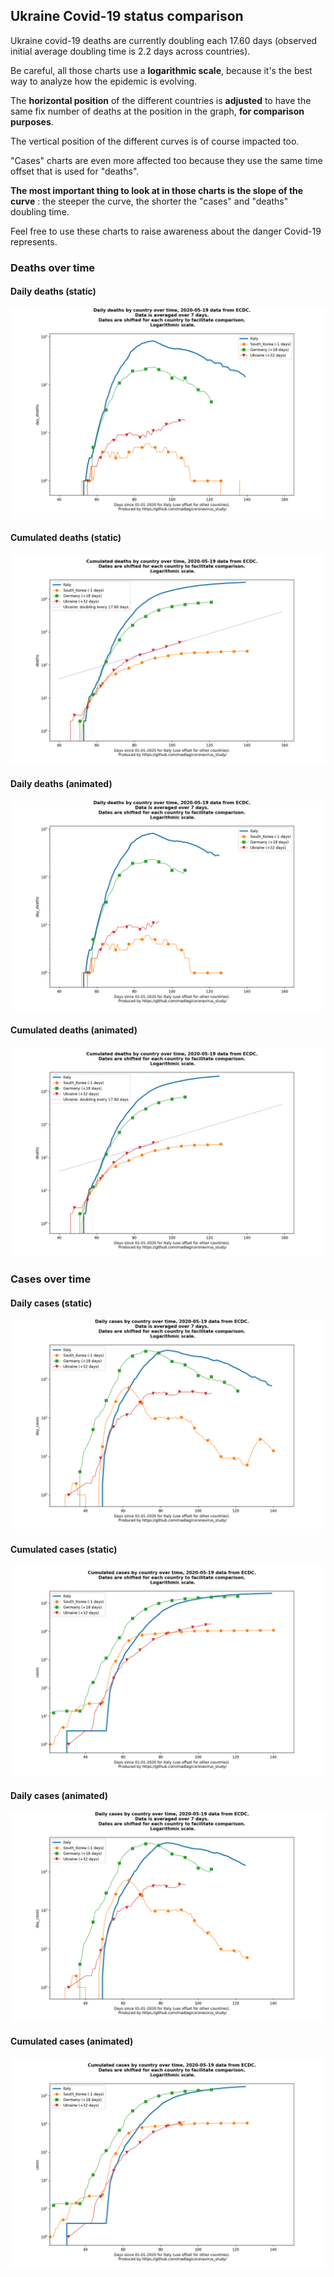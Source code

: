 ## Ukraine Covid-19 status comparison 

Ukraine covid-19 deaths are currently doubling each 17.60 days (observed initial average doubling time is 2.2 days across countries).



Be careful, all those charts use a **logarithmic scale**, because it's the best way to analyze how the epidemic is evolving.
 
The **horizontal position** of the different countries is **adjusted** to have the same fix number of deaths at the position in the graph, **for comparison purposes**.

The vertical position of the different curves is of course impacted too.

"Cases" charts are even more affected too because they use the same time offset that is used for "deaths".

**The most important thing to look at in those charts is the slope of the curve** : the steeper the curve, the shorter the "cases" and "deaths" doubling time.

Feel free to use these charts to raise awareness about the danger Covid-19 represents. 


 
### Deaths over time
 
#### Daily deaths (static)
![Ukraine covid-19 daily deaths static chart](https://raw.githubusercontent.com/madlag/coronavirus_study/master/notebooks/graphs/2020-05-19/countries/Ukraine/2020-05-19_Ukraine_day_deaths.png "Ukraine covid-19 day_deaths static chart")   
 
#### Cumulated deaths (static)
![Ukraine covid-19 cumulated deaths static chart](https://raw.githubusercontent.com/madlag/coronavirus_study/master/notebooks/graphs/2020-05-19/countries/Ukraine/2020-05-19_Ukraine_deaths.png "Ukraine covid-19 deaths static chart")   
 
#### Daily deaths (animated)
![Ukraine covid-19 daily deaths animated chart](https://raw.githubusercontent.com/madlag/coronavirus_study/master/notebooks/graphs/2020-05-19/countries/Ukraine/2020-05-19_Ukraine_day_deaths.gif "Ukraine covid-19 day_deaths animated chart")   
 
#### Cumulated deaths (animated)
![Ukraine covid-19 cumulated deaths animated chart](https://raw.githubusercontent.com/madlag/coronavirus_study/master/notebooks/graphs/2020-05-19/countries/Ukraine/2020-05-19_Ukraine_deaths.gif "Ukraine covid-19 deaths animated chart")   

 
### Cases over time
 
#### Daily cases (static)
![Ukraine covid-19 daily cases static chart](https://raw.githubusercontent.com/madlag/coronavirus_study/master/notebooks/graphs/2020-05-19/countries/Ukraine/2020-05-19_Ukraine_day_cases.png "Ukraine covid-19 day_cases static chart")   
 
#### Cumulated cases (static)
![Ukraine covid-19 cumulated cases static chart](https://raw.githubusercontent.com/madlag/coronavirus_study/master/notebooks/graphs/2020-05-19/countries/Ukraine/2020-05-19_Ukraine_cases.png "Ukraine covid-19 cases static chart")   
 
#### Daily cases (animated)
![Ukraine covid-19 daily cases animated chart](https://raw.githubusercontent.com/madlag/coronavirus_study/master/notebooks/graphs/2020-05-19/countries/Ukraine/2020-05-19_Ukraine_day_cases.gif "Ukraine covid-19 day_cases animated chart")   
 
#### Cumulated cases (animated)
![Ukraine covid-19 cumulated cases animated chart](https://raw.githubusercontent.com/madlag/coronavirus_study/master/notebooks/graphs/2020-05-19/countries/Ukraine/2020-05-19_Ukraine_cases.gif "Ukraine covid-19 cases animated chart")   

